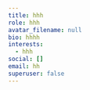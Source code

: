 ```yaml
---
title: hhh
role: hhh
avatar_filename: null
bio: hhhh
interests:
  - hhh
social: []
email: hh
superuser: false
---
```

